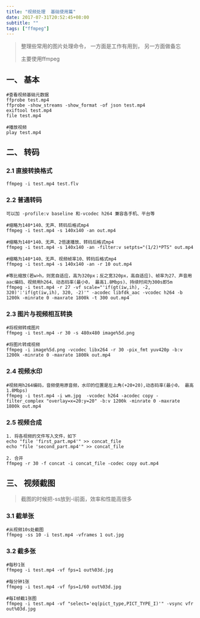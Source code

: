 ```yaml
---
title: "视频处理  基础使用篇"
date: 2017-07-31T20:52:45+08:00
subtitle: ""
tags: ["ffmpeg"]
---
```


> 整理些常用的图片处理命令， 一方面是工作有用到， 另一方面做备忘
> 
> 主要使用ffmpeg


<!--more-->

## 一、 基本
```
#查看视频基础元数据
ffprobe test.mp4
ffprobe -show_streams -show_format -of json test.mp4
exiftool test.mp4
file test.mp4

#播放视频
play test.mp4
```

## 二、 转码

### 2.1 直接转换格式
```
ffmpeg -i test.mp4 test.flv
```

### 2.2  普通转码
```
可以加 -profile:v baseline 和-vcodec h264 兼容各手机、平台等

#缩略为140*140、无声、转码后格式mp4
ffmpeg -i test.mp4 -s 140x140 -an out.mp4

#缩略为140*140、无声、2倍速播放、转码后格式mp4
ffmpeg -i test.mp4 -s 140x140 -an -filter:v setpts="(1/2)*PTS" out.mp4

#缩略为140*140、无声、视频帧率10、转码后格式mp4
ffmpeg -i test.mp4 -s 140x140 -an -r 10 out.mp4

#等比缩放(若w>h，则宽自适应，高为320px；反之宽320px，高自适应)、帧率为27、声音用aac编码、视频用h264、动态码率(最小0， 最高1.8Mbps)、持续时间为300s即5m
ffmpeg -i test.mp4 -r 27 -vf scale="'if(gt(iw,ih), -2, 320)':'if(gt(iw,ih), 320, -2)'" -acodec libfdk_aac -vcodec h264 -b 1200k -minrate 0 -maxrate 1800k -t 300 out.mp4
```

### 2.3 图片与视频相互转换
```
#将视频转成图片
ffmpeg -i test.mp4 -r 30 -s 480x480 image%5d.png

#将图片转成视频
ffmpeg -i image%5d.png -vcodec libx264 -r 30 -pix_fmt yuv420p -b:v 1200k -minrate 0 -maxrate 1800k out.mp4
```

### 2.4 视频水印
```
#视频用h264编码，音频使用原音频，水印的位置是左上角(+20+20),动态码率(最小0， 最高1.8Mbps)
ffmpeg -i test.mp4 -i wm.jpg  -vcodec h264 -acodec copy -filter_complex "overlay=x=20:y=20" -b:v 1200k -minrate 0 -maxrate 1800k out.mp4
```

### 2.5 视频合成
```
1. 将各视频的文件写入文件，如下
echo "file 'first_part.mp4'" >> concat_file
echo "file 'second_part.mp4'" >> concat_file

2. 合并
ffmpeg -r 30 -f concat -i concat_file -codec copy out.mp4
```

## 三、 视频截图
> 截图的时候把-ss放到-i前面，效率和性能高很多

### 3.1 截单张
```
#从视频10s处截图
ffmpeg -ss 10 -i test.mp4 -vframes 1 out.jpg
```

### 3.2 截多张
```
#每秒1张
ffmpeg -i test.mp4 -vf fps=1 out%03d.jpg

#每分钟1张
ffmpeg -i test.mp4 -vf fps=1/60 out%03d.jpg

#每I帧截1张图
ffmpeg -i test.mp4 -vf "select='eq(pict_type,PICT_TYPE_I)'" -vsync vfr out%03d.jpg
```
